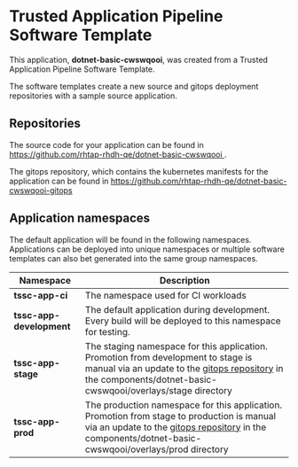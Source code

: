# Trusted Application Pipeline Software Template

This application, **dotnet-basic-cwswqooi**, was created from a Trusted Application Pipeline Software Template.

The software templates create a new source and gitops deployment repositories with a sample source application. 

## Repositories

The source code for your application can be found in [https://github.com/rhtap-rhdh-qe/dotnet-basic-cwswqooi ](https://github.com/rhtap-rhdh-qe/dotnet-basic-cwswqooi ).
 
The gitops repository, which contains the kubernetes manifests for the application can be found in 
[https://github.com/rhtap-rhdh-qe/dotnet-basic-cwswqooi-gitops ](https://github.com/rhtap-rhdh-qe/dotnet-basic-cwswqooi-gitops ) 

## Application namespaces 

The default application will be found in the following namespaces. Applications can be deployed into unique namespaces or multiple software templates can also bet generated into the same group namespaces.  

|  Namespace   |  Description   |  
| -------- | -------- |
| **tssc-app-ci** | The namespace used for CI workloads |
| **tssc-app-development** | The default application during development. Every build will be deployed to this namespace for testing. |
| **tssc-app-stage** | The staging namespace for this application. Promotion from development to stage is manual via an update to the [gitops repository](https://github.com/rhtap-rhdh-qe/dotnet-basic-cwswqooi-gitops ) in the components/dotnet-basic-cwswqooi/overlays/stage directory |
| **tssc-app-prod** | The production namespace for this application. Promotion from stage to production is manual via an update to the [gitops repository](https://github.com/rhtap-rhdh-qe/dotnet-basic-cwswqooi-gitops ) in the components/dotnet-basic-cwswqooi/overlays/prod directory |